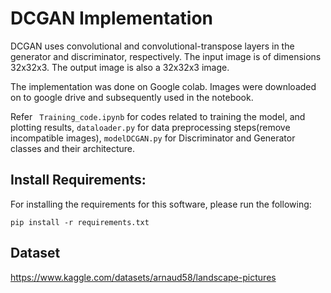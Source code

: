# DCGAN Implementation

DCGAN uses convolutional and convolutional-transpose layers in the generator and discriminator, respectively. The input image is of dimensions 32x32x3. The output image is also a 32x32x3 image.

The implementation was done on Google colab. Images were downloaded on to google drive and subsequently used in the notebook. 

Refer  ``` Training_code.ipynb``` for codes related to training the model, and plotting results, ```dataloader.py``` for data preprocessing steps(remove incompatible images), ```modelDCGAN.py``` for Discriminator and Generator classes and their architecture.




## Install Requirements:
For installing the requirements for this software, please run the following: 

 ```
 pip install -r requirements.txt
 ```
  

## Dataset
https://www.kaggle.com/datasets/arnaud58/landscape-pictures